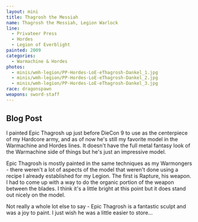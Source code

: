 ```yaml
---
layout: mini
title: Thagrosh the Messiah
name: Thagrosh the Messiah, Legion Warlock
line:
  - Privateer Press
  - Hordes
  - Legion of Everblight
painted: 2009
categories:
  - Warmachine & Hordes
photos:
  - minis/wmh-legion/PP-Hordes-LoE-eThagrosh-Dankel_1.jpg
  - minis/wmh-legion/PP-Hordes-LoE-eThagrosh-Dankel_2.jpg
  - minis/wmh-legion/PP-Hordes-LoE-eThagrosh-Dankel_3.jpg
race: dragonspawn
weapons: sword-staff
---
```


## Blog Post

I painted Epic Thagrosh up just before DieCon 9 to use as the centerpiece of my Hardcore army, and as of now he's still my favorite model in the Warmachine and Hordes lines. It doesn't have the full metal fantasy look of the Warmachine side of things but he's just an impressive model.

Epic Thagrosh is mostly painted in the same techniques as my Warmongers - there weren't a lot of aspects of the model that weren't done using a recipe I already established for my Legion. The first is Rapture, his weapon. I had to come up with a way to do the organic portion of the weapon between the blades. I think it's a little bright at this point but it does stand out nicely on the model.

Not really a whole lot else to say - Epic Thagrosh is a fantastic sculpt and was a joy to paint. I just wish he was a little easier to store...
